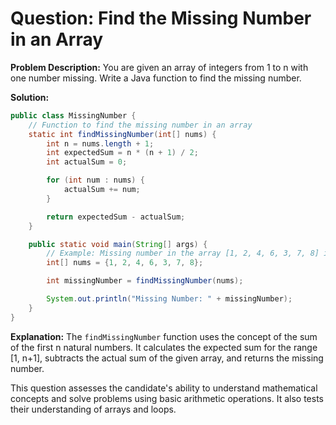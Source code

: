 # Question: Find the Missing Number in an Array

**Problem Description:**
You are given an array of integers from 1 to n with one number missing. Write a Java function to find the missing number.

**Solution:**

```java
public class MissingNumber {
    // Function to find the missing number in an array
    static int findMissingNumber(int[] nums) {
        int n = nums.length + 1;
        int expectedSum = n * (n + 1) / 2;
        int actualSum = 0;

        for (int num : nums) {
            actualSum += num;
        }

        return expectedSum - actualSum;
    }

    public static void main(String[] args) {
        // Example: Missing number in the array [1, 2, 4, 6, 3, 7, 8] is 5
        int[] nums = {1, 2, 4, 6, 3, 7, 8};

        int missingNumber = findMissingNumber(nums);

        System.out.println("Missing Number: " + missingNumber);
    }
}
```

**Explanation:**
The `findMissingNumber` function uses the concept of the sum of the first n natural numbers. It calculates the expected sum for the range [1, n+1], subtracts the actual sum of the given array, and returns the missing number.

This question assesses the candidate's ability to understand mathematical concepts and solve problems using basic arithmetic operations. It also tests their understanding of arrays and loops.
